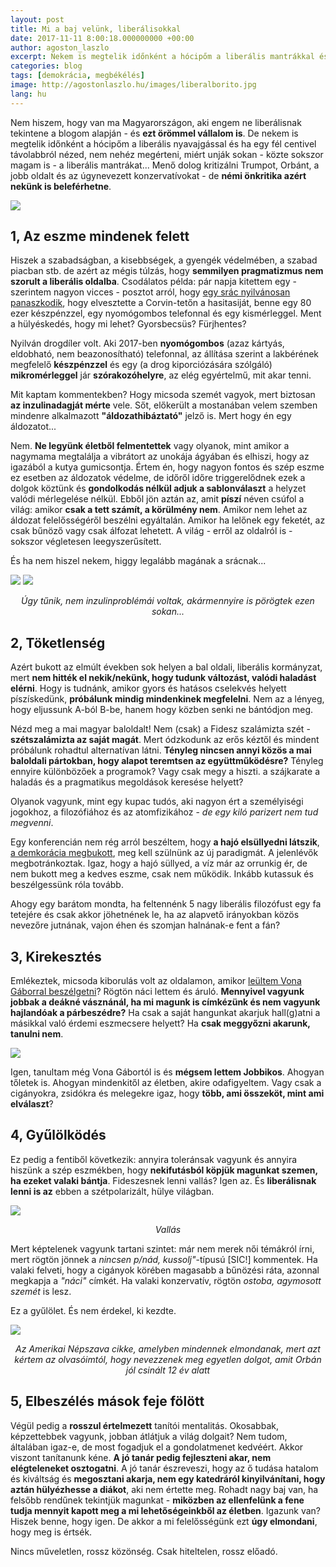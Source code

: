 ```yaml
---
layout: post
title: Mi a baj velünk, liberálisokkal
date: 2017-11-11 8:00:18.000000000 +00:00
author: agoston_laszlo
excerpt: Nekem is megtelik időnként a hócipőm a liberális mantrákkal és nem nehéz megérteni, miért. Menő dolog kritizálni Trumpot, Orbánt, a jobb oldalt és az úgynevezett konzervatívokat - de némi önkritika azért nekünk is beleférhetne. 
categories: blog
tags: [demokrácia, megbékélés]
image: http://agostonlaszlo.hu/images/liberalborito.jpg
lang: hu
---
```


Nem hiszem, hogy van ma Magyarországon, aki engem ne liberálisnak tekintene a blogom alapján - és **ezt örömmel vállalom is**. De nekem is megtelik időnként a hócipőm a liberális nyavajgással és ha egy fél centivel távolabbról nézed, nem nehéz megérteni, miért unják sokan - közte sokszor magam is - a liberális mantrákat... Menő dolog kritizálni Trumpot, Orbánt, a jobb oldalt és az úgynevezett konzervatívokat - de **némi önkritika azért nekünk is beleférhetne**. 

![](http://agostonlaszlo.hu/images/polkorrekt.jpg)

**1, Az eszme mindenek felett**
--

Hiszek a szabadságban, a kisebbségek, a gyengék védelmében, a szabad piacban stb. de azért az mégis túlzás, hogy **semmilyen pragmatizmus nem szorult a liberális oldalba**. Csodálatos példa: pár napja kitettem egy - szerintem nagyon vicces - posztot arról, hogy [egy srác nyilvánosan panaszkodik](https://www.facebook.com/agostonlaszloartist/posts/1277461212357974), hogy elvesztette a Corvin-tetőn a hasitasiját, benne egy 80 ezer készpénzzel, egy nyomógombos telefonnal és egy kismérleggel. Ment a hülyéskedés, hogy mi lehet? Gyorsbecsüs? Fürjhentes?

Nyilván drogdíler volt. Aki 2017-ben **nyomógombos** (azaz kártyás, eldobható, nem beazonosítható) telefonnal, az állítása szerint a lakbérének megfelelő **készpénzzel** és egy (a drog kiporciózására szólgáló) **mikromérleggel** jár **szórakozóhelyre**, az elég egyértelmű, mit akar tenni.

Mit kaptam kommentekben? Hogy micsoda szemét vagyok, mert biztosan **az inzulinadagját mérte** vele. Sőt, előkerült a mostanában velem szemben mindenre alkalmazott **"áldozathibáztató"** jelző is. Mert hogy én egy áldozatot...

Nem. **Ne legyünk életből felmentettek** vagy olyanok, mint amikor a nagymama megtalálja a vibrátort az unokája ágyában és elhiszi, hogy az igazából a kutya gumicsontja. Értem én, hogy nagyon fontos és szép eszme ez esetben az áldozatok védelme, de időről időre triggerelődnek ezek a dolgok köztünk és **gondolkodás nélkül adjuk a sablonválaszt** a helyzet valódi mérlegelése nélkül. Ebből jön aztán az, amit **píszí** néven csúfol a világ: amikor **csak a tett számít, a körülmény nem**. Amikor nem lehet az áldozat felelősségéről beszélni egyáltalán. Amikor ha lelőnek egy feketét, az csak bűnöző vagy csak álfozat lehetett. A világ - erről az oldalról is - sokszor végletesen leegyszerűsített.

És ha nem hiszel nekem, higgy legalább magának a srácnak... 

![](http://agostonlaszlo.hu/images/drogoskomment.jpg)
![](http://agostonlaszlo.hu/images/drogoskomment2.jpg)
<center><i>Úgy tűnik, nem inzulinproblémái voltak, akármennyire is pörögtek ezen sokan...</i></center>


**2, Töketlenség**
--

Azért bukott az elmúlt években sok helyen a bal oldali, liberális kormányzat, mert **nem hitték el nekik/nekünk, hogy tudunk változást, valódi haladást elérni**. Hogy is tudnánk, amikor gyors és hatásos cselekvés helyett píszískedünk, **próbálunk mindig mindenkinek megfelelni**. Nem az a lényeg, hogy eljussunk A-ból B-be, hanem hogy közben senki ne bántódjon meg.

Nézd meg a mai magyar baloldalt! Nem (csak) a Fidesz szalámizta szét - **szétszalámizta az saját magát**. Mert ódzkodunk az erős kéztől és mindent próbálunk rohadtul alternatívan látni. **Tényleg nincsen annyi közös a mai baloldali pártokban, hogy alapot teremtsen az együttműködésre?** Tényleg ennyire különbözőek a programok? Vagy csak megy a hiszti. a szájkarate a haladás és a pragmatikus megoldások keresése helyett? 

Olyanok vagyunk, mint egy kupac tudós, aki nagyon ért a személyiségi jogokhoz, a filozófiához és az atomfizikához - *de egy kiló parizert nem tud megvenni*. 

Egy konferencián nem rég arról beszéltem, hogy **a hajó elsüllyedni látszik**, [a demkorácia megbukott](http://agostonlaszlo.hu/blog/a-demokracia-megbukott/), meg kell szülnünk az új paradigmát. A jelenlévők megbotránkoztak. Igaz, hogy a hajó süllyed, a víz már az orrunkig ér, de nem bukott meg a kedves eszme, csak nem működik. Inkább kutassuk és beszélgessünk róla tovább.

Ahogy egy barátom mondta, ha feltennénk 5 nagy liberális filozófust egy fa tetejére és csak akkor jöhetnének le, ha az alapvető irányokban közös nevezőre jutnának, vajon éhen és szomjan halnának-e fent a fán?


**3, Kirekesztés**
--

Emlékeztek, micsoda kiborulás volt az oldalamon, amikor [leültem Vona Gáborral beszélgetni](http://agostonlaszlo.hu/blog/vona-gabor/)? Rögtön náci lettem és áruló. **Mennyivel vagyunk jobbak a deákné vásznánál, ha mi magunk is címkézünk és nem vagyunk hajlandóak a párbeszédre?** Ha csak a saját hangunkat akarjuk hall(g)atni a másikkal való érdemi eszmecsere helyett? Ha **csak meggyőzni akarunk, tanulni nem**.

![](http://agostonlaszlo.hu/images/vonagabor.jpg)

Igen, tanultam még Vona Gábortól is és **mégsem lettem Jobbikos**. Ahogyan tőletek is. Ahogyan mindenkitől az életben, akire odafigyeltem. Vagy csak a cigányokra, zsidókra és melegekre igaz, hogy **több, ami összeköt, mint ami elválaszt**?


**4, Gyűlölködés**
--

Ez pedig a fentiből következik: annyira toleránsak vagyunk és annyira hiszünk a szép eszmékben, hogy **nekifutásból köpjük magunkat szemen, ha ezeket valaki bántja**. Fideszesnek lenni vallás? Igen az. És **liberálisnak lenni is az** ebben a szétpolarizált, hülye világban. 

![](http://agostonlaszlo.hu/images/kecs.jpg)
<center><i>Vallás</i></center>

Mert képtelenek vagyunk tartani szintet: már nem merek női témákról írni, mert rögtön jönnek a *nincsen p/nád, kussolj"*-típusú [SIC!] kommentek. Ha valaki felveti, hogy a cigányok körében magasabb a bűnözési ráta, azonnal megkapja a *"náci"* címkét. Ha valaki konzervatív, rögtön *ostoba, agymosott szemét* is lesz. 

Ez a gyűlölet. És nem érdekel, ki kezdte.

![](http://agostonlaszlo.hu/images/nepszava.JPG)
<center><i>Az Amerikai Népszava cikke, amelyben mindennek elmondanak, mert azt kértem az olvasóimtól, hogy nevezzenek meg egyetlen dolgot, amit Orbán jól csinált 12 év alatt</i></center>


**5, Elbeszélés mások feje fölött**
--

Végül pedig a **rosszul értelmezett** tanítói mentalitás. Okosabbak, képzettebbek vagyunk, jobban átlátjuk a világ dolgait? Nem tudom, általában igaz-e, de most fogadjuk el a gondolatmenet kedvéért. Akkor viszont tanítanunk kéne. **A jó tanár pedig fejleszteni akar, nem elégteleneket osztogatni**. A jó tanár észreveszi, hogy az ő tudása hatalom és kiváltság és **megosztani akarja, nem egy katedráról kinyilvánítani, hogy aztán hülyézhesse a diákot**, aki nem értette meg. Rohadt nagy baj van, ha felsőbb rendűnek tekintjük magunkat - **miközben az ellenfelünk a fene tudja mennyit kapott meg a mi lehetőségeinkből az életben**. Igazunk van? Hiszek benne, hogy igen. De akkor a mi felelősségünk ezt **úgy elmondani**, hogy meg is értsék.

Nincs műveletlen, rossz közönség. Csak hiteltelen, rossz előadó.
